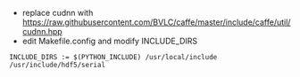 - replace cudnn with https://raw.githubusercontent.com/BVLC/caffe/master/include/caffe/util/cudnn.hpp
- edit Makefile.config and modify INCLUDE_DIRS
```
INCLUDE_DIRS := $(PYTHON_INCLUDE) /usr/local/include /usr/include/hdf5/serial 
```
